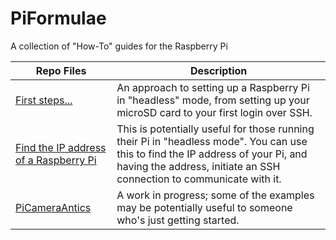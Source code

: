 # PiFormulae
A collection of "How-To" guides for the Raspberry Pi

Repo Files | Description
-------- | -------- 
[First steps...](https://github.com/seamusdemora/PiFormulae/blob/master/ReadMeFirst.md) | An approach to setting up a Raspberry Pi in "headless" mode, from setting up your microSD card to your first login over SSH.
[Find the IP address of a Raspberry Pi](https://github.com/seamusdemora/PiFormulae/blob/master/FindMyPi.md) | This is potentially useful for those running their Pi in "headless mode". You can use this to find the IP address of your Pi, and having the address, initiate an SSH connection to communicate with it.
[PiCameraAntics](https://github.com/seamusdemora/PiFormulae/blob/master/PiCameraAntics.md) | A work in progress; some of the examples may be potentially useful to someone who's just getting started.  


